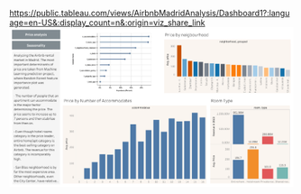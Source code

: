 https://public.tableau.com/views/AirbnbMadridAnalysis/Dashboard1?:language=en-US&:display_count=n&:origin=viz_share_link
![Static version of the First Dashboard](https://github.com/Grozikova/Tableau-Projects/blob/main/Dashboard%201.png?raw=true)
